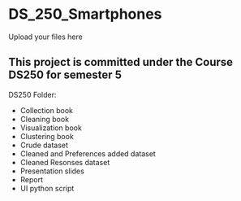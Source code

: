 # DS_250_Smartphones
Upload your files here <br/>
## This project is committed under the Course DS250 for semester 5
DS250 Folder:
- Collection book
- Cleaning book
- Visualization book
- Clustering book
- Crude dataset
- Cleaned and Preferences added dataset
- Cleaned Resonses dataset
- Presentation slides
- Report
- UI python script
